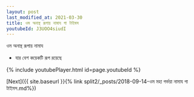 ```yaml
---
layout: post
last_modified_at: 2021-03-30
title: ওম অনান্থ রূপায় নামায গা টাইমস
youtubeId: J3UOO4siudI
---
```

 
 
 ওম অনান্থ রূপায় নামায  
 
 -  যার বেশ কয়েকটি রূপ রয়েছে 
 
  
 
  
 
 
 
 
 
 


{% include youtubePlayer.html id=page.youtubeId %}
 
[Next]({{ site.baseurl }}{% link  split2/_posts/2018-09-14-ওম মহা গর্ভয়া নামায গা টাইমস.md%})
 
